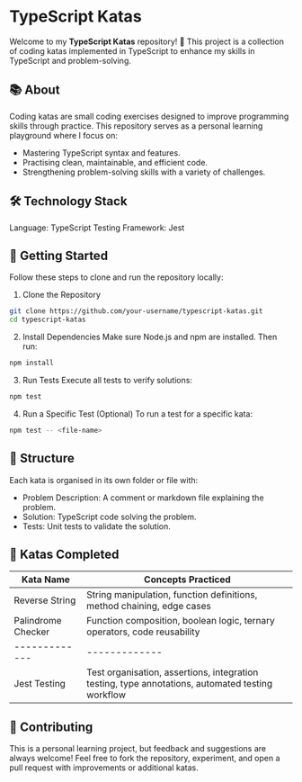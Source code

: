# TypeScript Katas

Welcome to my **TypeScript Katas** repository! 🚀
This project is a collection of coding katas implemented in TypeScript to enhance my skills in TypeScript and problem-solving.

## 📚 About

Coding katas are small coding exercises designed to improve programming skills through practice. This repository serves as a personal learning playground where I focus on:

- Mastering TypeScript syntax and features.
- Practising clean, maintainable, and efficient code.
- Strengthening problem-solving skills with a variety of challenges.

## 🛠️ Technology Stack

Language: TypeScript
Testing Framework: Jest

## 🚀 Getting Started

Follow these steps to clone and run the repository locally:

1. Clone the Repository
```bash
git clone https://github.com/your-username/typescript-katas.git
cd typescript-katas
```

2. Install Dependencies
Make sure Node.js and npm are installed. Then run:

```bash
npm install
```

3. Run Tests
Execute all tests to verify solutions:

```bash
npm test
```

4. Run a Specific Test (Optional)
To run a test for a specific kata:

```bash
npm test -- <file-name>
```

## 📝 Structure

Each kata is organised in its own folder or file with:

- Problem Description: A comment or markdown file explaining the problem.
- Solution: TypeScript code solving the problem.
- Tests: Unit tests to validate the solution.

## 🌱 Katas Completed

| Kata Name  | Concepts Practiced |
| ------------- | ------------- |
| Reverse String  | String manipulation, function definitions, method chaining, edge cases |
| Palindrome Checker  | Function composition, boolean logic, ternary operators, code reusability |
| ------------- | ------------- |
| Jest Testing  | Test organisation, assertions, integration testing, type annotations, automated testing workflow |

## 🤝 Contributing

This is a personal learning project, but feedback and suggestions are always welcome!
Feel free to fork the repository, experiment, and open a pull request with improvements or additional katas.